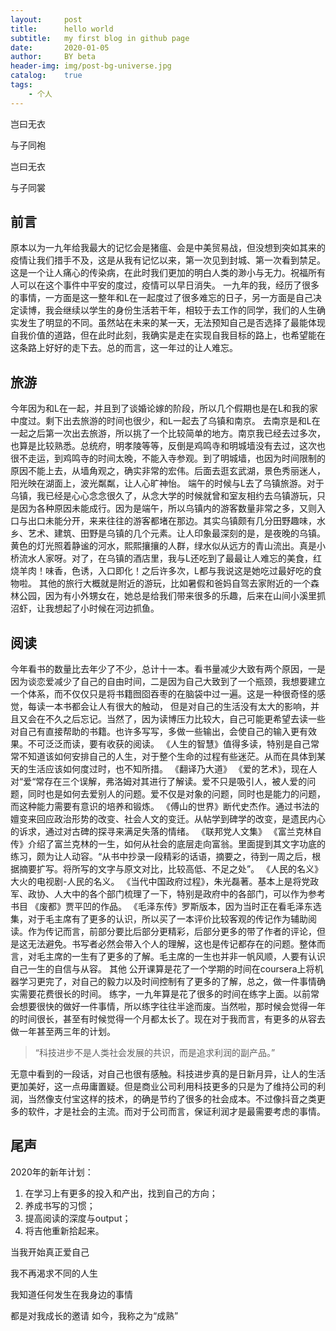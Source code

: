 ```yaml
---
layout:     post
title:      hello world
subtitle:   my first blog in github page
date:       2020-01-05
author:     BY beta
header-img: img/post-bg-universe.jpg
catalog:    true
tags:
    - 个人
---
```


岂曰无衣

与子同袍

岂曰无衣

与子同裳
## 前言
原本以为一九年给我最大的记忆会是猪瘟、会是中美贸易战，但没想到突如其来的疫情让我们措手不及，这是从我有记忆以来，第一次见到封城、第一次看到禁足。这是一个让人痛心的传染病，在此时我们更加的明白人类的渺小与无力。祝福所有人可以在这个事件中平安的度过，疫情可以早日消失。
一九年的我，经历了很多的事情，一方面是这一整年和L在一起度过了很多难忘的日子，另一方面是自己决定读博，我会继续以学生的身份生活若干年，相较于去工作的同学，我们的人生确实发生了明显的不同。虽然站在未来的某一天，无法预知自己是否选择了最能体现自我价值的道路，但在此时此刻，我确实是走在实现自我目标的路上，也希望能在这条路上好好的走下去。总的而言，这一年过的让人难忘。
## 旅游
今年因为和L在一起，并且到了谈婚论嫁的阶段，所以几个假期也是在L和我的家中度过。剩下出去旅游的时间也很少，和L一起去了乌镇和南京。
去南京是和L在一起之后第一次出去旅游，所以挑了一个比较简单的地方。南京我已经去过多次，也算是比较熟悉。总统府，明孝陵等等，反倒是鸡鸣寺和明城墙没有去过，这次也很不走运，到鸡鸣寺的时间太晚，不能入寺参观。到了明城墙，也因为时间限制的原因不能上去，从墙角观之，确实非常的宏伟。后面去逛玄武湖，景色秀丽迷人，阳光映在湖面上，波光粼粼，让人心旷神怡。
端午的时候与L去了乌镇旅游。对于乌镇，我已经是心心念念很久了，从念大学的时候就曾和室友相约去乌镇游玩，只是因为各种原因未能成行。因为是端午，所以乌镇内的游客数量非常之多，又则入口与出口未能分开，来来往往的游客都堵在那边。其实乌镇颇有几分田野趣味，水乡、艺术、建筑、田野是乌镇的几个元素。让人印象最深刻的是，是夜晚的乌镇。黄色的灯光照着静谧的河水，熙熙攘攘的人群，绿水似从远方的青山流出。真是小桥流水人家呀。对了，在乌镇的酒店里，我与L还吃到了最最让人难忘的美食，红烧羊肉！味香，色诱，入口即化！之后许多次，L都与我说这是她吃过最好吃的食物啦。
其他的旅行大概就是附近的游玩，比如暑假和爸妈自驾去家附近的一个森林公园，因为有小外甥女在，她总是给我们带来很多的乐趣，后来在山间小溪里抓沼虾，让我想起了小时候在河边抓鱼。
## 阅读
今年看书的数量比去年少了不少，总计十一本。看书量减少大致有两个原因，一是因为谈恋爱减少了自己的自由时间，二是因为自己大致到了一个瓶颈，我想要建立一个体系，而不仅仅只是将书籍囫囵吞枣的在脑袋中过一遍。这是一种很奇怪的感觉，每读一本书都会让人有很大的触动， 但是对自己的生活没有太大的影响，并且又会在不久之后忘记。当然了，因为读博压力比较大，自己可能更希望去读一些对自己有直接帮助的书籍。也许多写写，多做一些输出，会使自己的输入更有效果。不可泛泛而读，要有收获的阅读。
《人生的智慧》值得多读，特别是自己常常不知道该如何安排自己的人生，对于整个生命的过程有些迷茫。从而在具体到某天的生活应该如何度过时，也不知所措。
《翻译乃大道》
《爱的艺术》，现在人对“爱“常存在三个误解，弗洛姆对其进行了解读。爱不只是吸引人，被人爱的问题，同时也是如何去爱别人的问题。爱不仅是对象的问题，同时也是能力的问题，而这种能力需要有意识的培养和锻炼。
《傅山的世界》断代史杰作。通过书法的嬗变来回应政治形势的改变、社会人文的变迁。从帖学到碑学的改变，是遗民内心的诉求，通过对古碑的探寻来满足失落的情绪。
《联邦党人文集》
《富兰克林自传》介绍了富兰克林的一生，如何从社会的底层走向富翁。里面提到其文字功底的练习，颇为让人动容。“从书中抄录一段精彩的话语，摘要之，待到一周之后，根据摘要扩写。将所写的文字与原文对比，比较高低、不足之处”。
《人民的名义》大火的电视剧-人民的名义。
《当代中国政府过程》，朱光磊著。基本上是将党政军、政协、人大中的各个部门梳理了一下，特别是政府中的各部门，可以作为参考书目
《废都》贾平凹的作品。
《毛泽东传》罗斯版本，因为当时正在看毛泽东选集，对于毛主席有了更多的认识，所以买了一本评价比较客观的传记作为辅助阅读。作为传记而言，前部分要比后部分更精彩，后部分更多的带了作者的评论，但是这无法避免。书写者必然会带入个人的理解，这也是传记都存在的问题。整体而言，对毛主席的一生有了更多的了解。毛主席的一生也并非一帆风顺，人要有认识自己一生的自信与从容。
其他
公开课算是花了一个学期的时间在coursera上将机器学习更完了，对自己的毅力以及时间控制有了更多的了解，总之，做一件事情确实需要花费很长的时间。
练字，一九年算是花了很多的时间在练字上面。以前常会想要很快的做好一件事情，所以练字往往半途而废。当然啦，那时候会觉得一年的时间很长，甚至有时候觉得一个月都太长了。现在对于我而言，有更多的从容去做一年甚至两三年的计划。
>“科技进步不是人类社会发展的共识，而是追求利润的副产品。”

无意中看到的一段话，对自己也很有感触。科技进步真的是日新月异，让人的生活更加美好，这一点毋庸置疑。但是商业公司利用科技更多的只是为了维持公司的利润，当然像支付宝这样的技术，的确是节约了很多的社会成本。不过像抖音之类更多的软件，才是社会的主流。而对于公司而言，保证利润才是最需要考虑的事情。
## 尾声
2020年的新年计划：
1. 在学习上有更多的投入和产出，找到自己的方向；
2. 养成书写的习惯；
3. 提高阅读的深度与output；
4. 将吉他重新拾起来。

当我开始真正爱自己

我不再渴求不同的人生

我知道任何发生在我身边的事情

都是对我成长的邀请
如今，我称之为“成熟”

